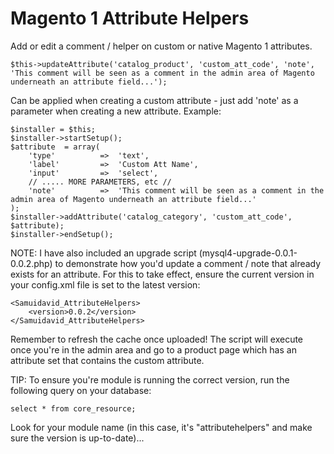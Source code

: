 # Magento 1 Attribute Helpers

Add or edit a comment / helper on custom or native Magento 1 attributes.

    $this->updateAttribute('catalog_product', 'custom_att_code', 'note', 'This comment will be seen as a comment in the admin area of Magento underneath an attribute field...');

Can be applied when creating a custom attribute - just add 'note' as a parameter when creating a new attribute. Example:

    $installer = $this;
    $installer->startSetup();
    $attribute  = array(
        'type'          =>  'text',
        'label'         =>  'Custom Att Name',
        'input'         =>  'select',
        // ..... MORE PARAMETERS, etc //
        'note'          =>  'This comment will be seen as a comment in the admin area of Magento underneath an attribute field...'
    );
    $installer->addAttribute('catalog_category', 'custom_att_code', $attribute);
    $installer->endSetup();

NOTE: I have also included an upgrade script (mysql4-upgrade-0.0.1-0.0.2.php) to demonstrate how you'd update a comment / note that already exists for an attribute. For this to take effect, ensure the current version in your config.xml file is set to the latest version:

    <Samuidavid_AttributeHelpers>
        <version>0.0.2</version>
    </Samuidavid_AttributeHelpers>

Remember to refresh the cache once uploaded! The script will execute once you're in the admin area and go to a product page which has an attribute set that contains the custom attribute.

TIP: To ensure you're module is running the correct version, run the following query on your database:

    select * from core_resource;

Look for your module name (in this case, it's "attributehelpers" and make sure the version is up-to-date)...
